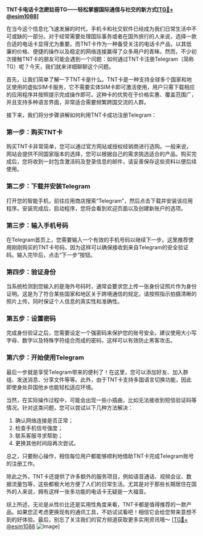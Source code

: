 **TNT卡电话卡怎麽註冊TG——轻松掌握国际通信与社交的新方式[[TG💪+ @esim1088](https://t.me/s/esim1088)]**

在当今这个信息化飞速发展的时代，手机卡和社交软件已经成为我们日常生活中不可或缺的一部分。对于经常需要处理国际事务或者在国外旅行的人来说，选择一款合适的电话卡显得尤为重要。而TNT卡作为一种备受关注的电话卡产品，以其低廉的价格、便捷的操作以及稳定的网络连接赢得了众多用户的青睐。然而，不少初次接触TNT卡的朋友可能会遇到一个问题：如何通过TNT卡注册Telegram（简称TG）呢？今天，我们就来详细聊聊这个问题。

首先，让我们简单了解一下TNT卡是什么。TNT卡是一种支持全球多个国家和地区使用的虚拟SIM卡服务，它不需要实体SIM卡即可激活使用，用户只需下载相应的应用程序并按照提示完成操作即可。这种卡的优势在于价格实惠、覆盖范围广，并且支持多种语言界面，非常适合需要频繁跨国交流的人群。

接下来，我们将分步骤讲解如何利用TNT卡成功注册Telegram：

### 第一步：购买TNT卡

购买TNT卡非常简单，您可以通过官方网站或授权经销商进行选购。一般来说，网站会提供不同国家版本的选择，您可以根据自己的需求挑选适合的产品。购买完成后，您将收到一封包含激活码及登录信息的邮件，请妥善保存这些资料以便后续使用。

### 第二步：下载并安装Telegram

打开您的智能手机，前往应用商店搜索“Telegram”，然后点击下载并安装该应用程序。安装完成后，启动程序，您将会看到欢迎页面以及创建新账户的选项。

### 第三步：输入手机号码

在Telegram首页上，您需要输入一个有效的手机号码以继续下一步。这里推荐使用刚刚购买的TNT卡号码，因为这样可以确保接收到来自Telegram的安全验证码。输入完毕后，点击“下一步”按钮。

### 第四步：验证身份

当系统检测到您输入的是海外号码时，通常会要求您上传一张身份证照片作为身份证明。这是为了符合某些国家和地区关于跨境通信的规定。请按照指示拍摄清晰的照片上传，同时保证个人信息的真实性和准确性。

### 第五步：设置密码

完成身份验证之后，您需要设定一个强密码来保护您的账号安全。建议使用大小写字母、数字以及特殊字符组合而成的密码，这样可以有效防止黑客攻击。

### 第六步：开始使用Telegram

最后一步就是享受Telegram带来的便利了！在这里，您可以添加好友、加入群组、发送消息、分享文件等等。此外，由于TNT卡支持多国语言切换功能，因此即使身处异国他乡也能轻松适应环境。

当然，在实际操作过程中，可能会出现一些小插曲，比如无法接收到短信验证码等情况。针对这类问题，您可以尝试以下几种方法解决：

1. 确认网络连接是否正常；
2. 检查手机信号强度；
3. 联系客服寻求帮助；
4. 更换其他时间段再次尝试。

总之，只要耐心操作，相信每位用户都能够顺利地借助TNT卡完成Telegram账号的注册工作。

除此之外，TNT卡还提供了许多额外的服务项目，例如语音通话、视频会议、数据流量包等，这些都极大地方便了人们的日常生活。尤其是对于那些长期居住在国外的人来说，拥有这样一张多功能的电话卡无疑是一大福音。

综上所述，无论是从性价比还是实用性角度来看，TNT卡都是值得推荐的一款产品。如果您正考虑更换现有的通讯工具，不妨试试看吧！相信它会给您带来意想不到的好体验。最后，别忘了关注我们的官方频道获取更多实用资讯哦～ [[TG💪+ @esim1088](https://t.me/s/esim1088) ![Image](https://i.postimg.cc/4NQfJmqS/Snipaste-2025-05-13-00-14-12.png)]